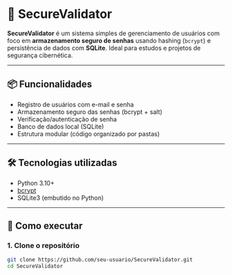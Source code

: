 # 🔐 SecureValidator

**SecureValidator** é um sistema simples de gerenciamento de usuários com foco em **armazenamento seguro de senhas** usando hashing (`bcrypt`) e persistência de dados com **SQLite**. Ideal para estudos e projetos de segurança cibernética.

---

## 📦 Funcionalidades

- Registro de usuários com e-mail e senha
- Armazenamento seguro das senhas (bcrypt + salt)
- Verificação/autenticação de senha
- Banco de dados local (SQLite)
- Estrutura modular (código organizado por pastas)

---

## 🛠️ Tecnologias utilizadas

- Python 3.10+
- [bcrypt](https://pypi.org/project/bcrypt/)
- SQLite3 (embutido no Python)

---

## 🚀 Como executar

### 1. Clone o repositório

```bash
git clone https://github.com/seu-usuario/SecureValidator.git
cd SecureValidator
